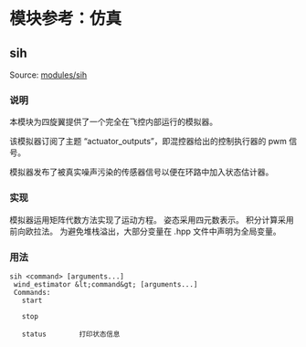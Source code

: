 # 模块参考：仿真

## sih
Source: [modules/sih](https://github.com/PX4/PX4-Autopilot/tree/release/1.13/src/modules/sih)


### 说明
本模块为四旋翼提供了一个完全在飞控内部运行的模拟器。

该模拟器订阅了主题 “actuator_outputs”，即混控器给出的控制执行器的 pwm 信号。

模拟器发布了被真实噪声污染的传感器信号以便在环路中加入状态估计器。

### 实现
模拟器运用矩阵代数方法实现了运动方程。 姿态采用四元数表示。 积分计算采用前向欧拉法。 为避免堆栈溢出，大部分变量在 .hpp 文件中声明为全局变量。



<a id="sih_usage"></a>

### 用法
```
sih <command> [arguments...]
 wind_estimator &lt;command&gt; [arguments...]
 Commands:
   start

   stop

   status        打印状态信息
```

